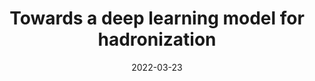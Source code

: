 ---
title: "Towards a deep learning model for hadronization"
date: 2022-03-23
venue: Phys. Rev. D 106 (2022) 096020
link: https://doi.org/10.1103/PhysRevD.106.096020
inspire_id: 2057978
authors: Aishik Ghosh, Xiangyang Ju, Benjamin Nachman,  et al.
bibtex: '@article{Ghosh:2022zdz,\n archiveprefix = {arXiv},\n author = {Ghosh, Aishik and Ju, Xiangyang and Nachman, Benjamin and Siodmok, Andrzej},\n doi = {10.1103/PhysRevD.106.096020},\n eprint = {2203.12660},\n journal = {Phys. Rev. D},\n number = {9},\n pages = {096020},\n primaryclass = {hep-ph},\n title = {{Towards a deep learning model for hadronization}},\n volume = {106},\n year = {2022}\n}\n'
---